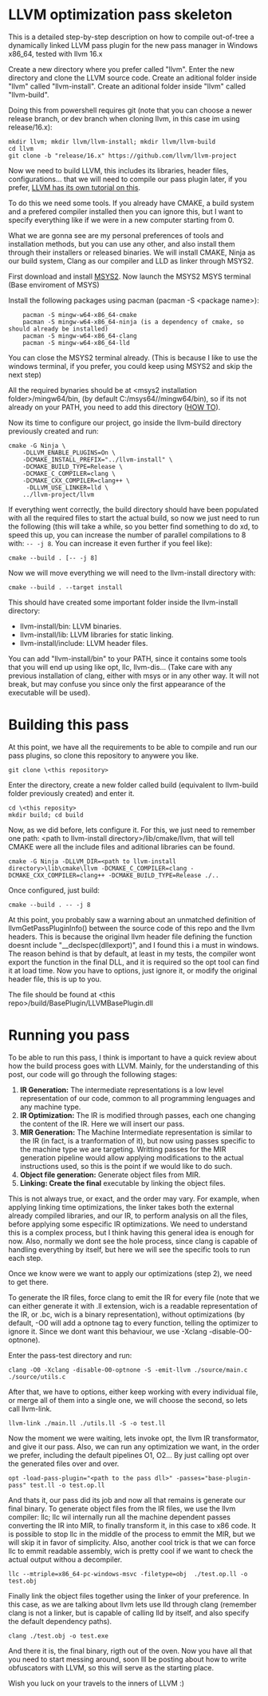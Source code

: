 # LLVM optimization pass skeleton

This is a detailed step-by-step description on how to compile out-of-tree a dynamically linked LLVM pass plugin for the new pass manager in Windows x86_64, tested with llvm 16.x

Create a new directory where you prefer called "llvm".
Enter the new directory and clone the LLVM source code.
Create an aditional folder inside "llvm" called "llvm-install".
Create an aditional folder inside "llvm" called "llvm-build".

Doing this from powershell requires git (note that you can choose a newer release branch, or dev branch when cloning llvm, in this case im using release/16.x):

```
mkdir llvm; mkdir llvm/llvm-install; mkdir llvm/llvm-build
cd llvm
git clone -b "release/16.x" https://github.com/llvm/llvm-project
```

Now we need to build LLVM, this includes its libraries, header files, configurations... that we will need to compile our pass plugin later, if you prefer, [LLVM has its own tutorial on this](https://llvm.org/docs/CMake.html).

To do this we need some tools. If you already have CMAKE, a build system and a prefered compiler installed then you can ignore this, but I want to specify everything like if we were in a new computer starting from 0.

What we are gonna see are my personal preferences of tools and installation methods, but you can use any other, and also install them through their installers or released binaries. We will install CMAKE, Ninja as our build system, Clang as our compiler and LLD as linker through MSYS2.

First download and install [MSYS2](https://www.msys2.org/).
Now launch the MSYS2 MSYS terminal (Base enviroment of MSYS)

Install the following packages using pacman (pacman -S \<package name\>):
```
    pacman -S mingw-w64-x86_64-cmake
    pacman -S mingw-w64-x86_64-ninja (is a dependency of cmake, so should already be installed)
    pacman -S mingw-w64-x86_64-clang
    pacman -S mingw-w64-x86_64-lld
```
You can close the MSYS2 terminal already. (This is because I like to use the windows terminal, if you prefer, you could keep using MSYS2 and skip the next step)

All the required bynaries should be at \<msys2 installation folder\>/mingw64/bin, (by default C:/msys64//mingw64/bin), so if its not already on your PATH, you need to add this directory ([HOW TO](https://docs.oracle.com/en/database/oracle/machine-learning/oml4r/1.5.1/oread/creating-and-modifying-environment-variables-on-windows.html#GUID-DD6F9982-60D5-48F6-8270-A27EC53807D0)).

Now its time to configure our project, go inside the llvm-build directory previously created and run:
```
cmake -G Ninja \
    -DLLVM_ENABLE_PLUGINS=On \
    -DCMAKE_INSTALL_PREFIX="../llvm-install" \
    -DCMAKE_BUILD_TYPE=Release \
    -DCMAKE_C_COMPILER=clang \
    -DCMAKE_CXX_COMPILER=clang++ \
     -DLLVM_USE_LINKER=lld \
    ../llvm-project/llvm
```
If everything went correctly, the build directory should have been populated with all the required files to start the actual build, so now we just need to run the following (this will take a while, so you better find something to do xd, to speed this up, you can increase the number of parallel compilations to 8 with: `-- -j 8`. You can increase it even further if you feel like):

```
cmake --build . [-- -j 8]
```

Now we will move everything we will need to the llvm-install directory with:

```
cmake --build . --target install
```

This should have created some important folder inside the llvm-install directory:
* llvm-install/bin: LLVM binaries.
* llvm-install/lib: LLVM libraries for static linking.
* llvm-install/include: LLVM header files.

You can add "llvm-install/bin" to your PATH, since it contains some tools that you will end up using like opt, llc, llvm-dis... (Take care with any previous installation of clang, either with msys or in any other way. It will not break, but may confuse you since only the first appearance of the executable will be used).

# Building this pass
At this point, we have all the requirements to be able to compile and run our pass plugins, so clone this repository to anywere you like.


```
git clone \<this repository>
```

Enter the directory, create a new folder called build (equivalent to llvm-build folder previously created) and enter it.

```
cd \<this reposity>
mkdir build; cd build
```

Now, as we did before, lets configure it. For this, we just need to remember one path: \<path to llvm-install directory>/lib/cmake/llvm, that will tell CMAKE were all the include files and aditional libraries can be found.

```
cmake -G Ninja -DLLVM_DIR=<path to llvm-install directory>\lib\cmake\llvm -DCMAKE_C_COMPILER=clang -DCMAKE_CXX_COMPILER=clang++ -DCMAKE_BUILD_TYPE=Release ./..

```

Once configured, just build:

```
cmake --build . -- -j 8
```

At this point, you probably saw a warning about an unmatched definition of llvmGetPassPluginInfo() between the source code of this repo and the llvm headers. This is because the original llvm header file defining the function doesnt include "__declspec(dllexport)", and I found this i a must in windows. The reason behind is that by default, at least in my tests, the compiler wont export the function in the final DLL, and it is required so the opt tool can find it at load time. Now you have to options, just ignore it, or modify the original header file, this is up to you.

The file should be found at \<this repo>/build/BasePlugin/LLVMBasePlugin.dll

# Running you pass
To be able to run this pass, I think is important to have a quick review about how the build process goes with LLVM.
Mainly, for the understanding of this post, our code will go through the following stages:

1. **IR Generation:** The intermediate representations is a low level representation of our code, common to all programming lenguages and any machine type.
2. **IR Optimization:** The IR is modified through passes, each one changing the content of the IR. Here we will insert our pass.
3. **MIR Generation:** The Machine Intermediate representation is similar to the IR (in fact, is a tranformation of it), but now using passes specific to the machine type we are targeting. Writting passes for the MIR generation pipeline would allow applying modifications to the actual instructions used, so this is the point if we would like to do such.
4. **Object file generation:** Generate object files from MIR.
5. **Linking: Create the final** executable by linking the object files.

This is not always true, or exact, and the order may vary. For example, when applying linking time optimizations, the linker takes both the external already compiled libraries, and our IR, to perform analysis on all the files, before applying some especific IR optimizations. We need to understand this is a complex process, but I think having this general idea is enough for now. Also, normally we dont see the hole process, since clang is capable of handling everything by itself, but here we will see the specific tools to run each step.

Once we know were we want to apply our optimizations (step 2), we need to get there.

To generate the IR files, force clang to emit the IR for every file (note that we can either generate it with .ll extension, wich is a readable representation of the IR, or .bc, wich is a binary representation), without optimizations (by default, -O0 will add a optnone tag to every function, telling the optimizer to ignore it. Since we dont want this behaviour, we use -Xclang -disable-O0-optnone).

Enter the pass-test directory and run:

```
clang -O0 -Xclang -disable-O0-optnone -S -emit-llvm ./source/main.c ./source/utils.c
```

After that, we have to options, either keep working with every individual file, or merge all of them into a single one, we will choose the second, so lets call llvm-link.
```
llvm-link ./main.ll ./utils.ll -S -o test.ll
```

Now the moment we were waiting, lets invoke opt, the llvm IR transformator, and give it our pass. Also, we can run any optimization we want, in the order we prefer, including the default pipelines O1, O2... By just calling opt over the generated files over and over.

```
opt -load-pass-plugin="<path to the pass dll>" -passes="base-plugin-pass" test.ll -o test.op.ll
```

And thats it, our pass did its job and now all that remains is generate our final binary.
To generate object files from the IR files, we use the llvm compiler: llc; llc wil internally run all the machine dependent passes converting the IR into MIR, to finally transform it, in this case to x86 code. It is possible to stop llc in the middle of the process to emmit the MIR, but we will skip it in favor of simplicity. Also, another cool trick is that we can force llc to emmit readable assembly, wich is pretty cool if we want to check the actual output withou a decompiler.

```
llc --mtriple=x86_64-pc-windows-msvc -filetype=obj  ./test.op.ll -o test.obj
```

Finally link the object files together using the linker of your preference. In this case, as we are talking about llvm lets use lld through clang (remember clang is not a linker, but is capable of calling lld by itself, and also specify the default dependency paths).

```
clang ./test.obj -o test.exe
```

And there it is, the final binary, rigth out of the oven.
Now you have all that you need to start messing around, soon Ill be posting about how to write obfuscators with LLVM, so this will serve as the starting place.

Wish you luck on your travels to the inners of LLVM :)
